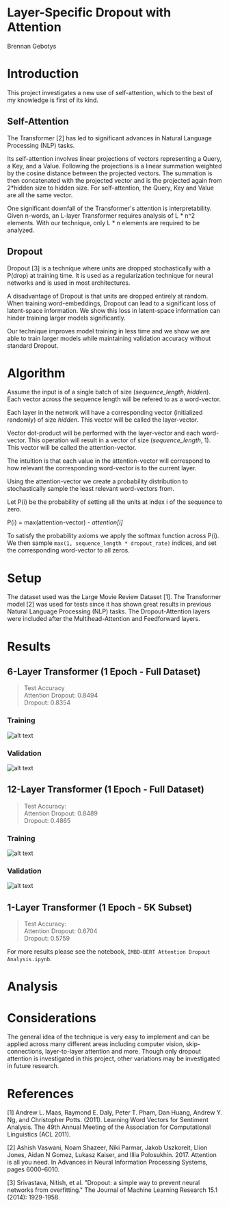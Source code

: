 # Layer-Specific Dropout with Attention
Brennan Gebotys

# Introduction

This project investigates a new use of self-attention, which to the best of my knowledge is first of its kind. 

## Self-Attention

The Transformer [2] has led to significant advances in Natural Language Processing (NLP) tasks.

Its self-attention involves linear projections of vectors representing a Query, a Key, and a Value. Following the projections is a linear summation weighted by the cosine distance between the projected vectors. The summation is then concatenated with the projected vector and is the projected again from 2*hidden size to hidden size. For self-attention, the Query, Key and Value are all the same vector. 

One significant downfall of the Transformer's attention is interpretability. Given n-words, an L-layer Transformer requires analysis of L * n^2 elements. With our technique, only L * n elements are required to be analyzed.  

## Dropout

Dropout [3] is a technique where units are dropped stochastically with a P(drop) at training time. It is used as a regularization technique for neural networks and is used in most architectures.

A disadvantage of Dropout is that units are dropped entirely at random. When training word-embeddings, Dropout can lead to a significant loss of latent-space information. We show this loss in latent-space information can hinder training larger models significantly. 

Our technique improves model training in less time and we show we are able to train larger models while maintaining validation accuracy without standard Dropout. 

# Algorithm

Assume the input is of a single batch of size (*sequence_length*, *hidden*). Each vector across the sequence length will be refered to as a word-vector.

Each layer in the network will have a corresponding vector (initialized randomly) of size *hidden*. This vector will be called the layer-vector. 

Vector dot-product will be performed with the layer-vector and each word-vector. This operation will result in a vector of size (*sequence_length*, 1). This vector will be called the attention-vector. 

The intuition is that each value in the attention-vector will correspond to how relevant the corresponding word-vector is to the current layer. 

Using the attention-vector we create a probability distribution to stochastically sample the least relevant word-vectors from. 

Let P(i) be the probability of setting all the units at index i of the sequence to zero. 

P(i) = max(attention-vector) - *attention[i]*

To satisfy the probability axioms we apply the softmax function across P(i). We then sample `max(1, sequence_length * dropout_rate)` indices, and set the corresponding word-vector to all zeros.

# Setup 

The dataset used was the Large Movie Review Dataset [1]. The Transformer model [2] was used for tests since it has shown great results in previous Natural Language Processing (NLP) tasks. The Dropout-Attention layers were included after the Multihead-Attention and Feedforward layers. 

# Results

## 6-Layer Transformer (1 Epoch - Full Dataset)
> Test Accuracy <br/>
> Attention Dropout: 0.8494 <br/>
> Dropout: 0.8354 

### Training
![alt text](https://github.com/gebob19/Dropout-Attention/tree/master/images/6layer-train.png) 
### Validation
![alt text](https://github.com/gebob19/Dropout-Attention/tree/master/images/6layer-validation.png)

## 12-Layer Transformer (1 Epoch - Full Dataset)
> Test Accuracy: <br/>
> Attention Dropout:    0.8489 <br/>
> Dropout:              0.4865 

### Training
![alt text](https://github.com/gebob19/Dropout-Attention/tree/master/images/12layer-train.png)

### Validation
![alt text](https://github.com/gebob19/Dropout-Attention/tree/master/images/12layer-val.png)

## 1-Layer Transformer (1 Epoch - 5K Subset)
> Test Accuracy: <br/>
> Attention Dropout: 0.6704 <br/>
> Dropout: 0.5759 

For more results please see the notebook, `IMBD-BERT Attention Dropout Analysis.ipynb`.

# Analysis



# Considerations 

The general idea of the technique is very easy to implement and can be applied across many different areas including computer vision, skip-connections, layer-to-layer attention and more. Though only dropout attention is investigated in this project, other variations may be investigated in future research.

# References

[1] Andrew L. Maas, Raymond E. Daly, Peter T. Pham, Dan Huang, Andrew Y. Ng, and Christopher Potts. (2011). Learning Word Vectors for Sentiment Analysis. The 49th Annual Meeting of the Association for Computational Linguistics (ACL 2011). 

[2] Ashish Vaswani, Noam Shazeer, Niki Parmar, Jakob Uszkoreit, Llion Jones, Aidan N Gomez, Lukasz Kaiser, and Illia Polosukhin. 2017. Attention is all you need. In Advances in Neural Information Processing Systems, pages 6000–6010.

[3] Srivastava, Nitish, et al. "Dropout: a simple way to prevent neural networks from overfitting." The Journal of Machine Learning Research 15.1 (2014): 1929-1958.

